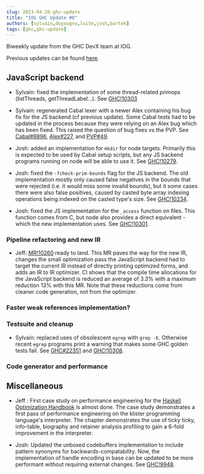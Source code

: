 ```yaml
---
slug: 2023-04-20-ghc-update
title: "IOG GHC Update #8"
authors: [sylvain,doyougnu,luite,josh,bartek]
tags: [ghc,ghc-update]
---
```


Biweekly update from the GHC DevX team at IOG.

Previous updates can be found [here](https://engineering.iog.io/tags/ghc-update).

## JavaScript backend

- Sylvain: fixed the implementation of some thread-related primops
(listThreads, getThreadLabel...).
See [GHC!10303](https://gitlab.haskell.org/ghc/ghc/-/merge_requests/10303)

- Sylvain: regenerated Cabal lexer with a newer Alex containing his bug fix
for the JS backend (cf previous update). Some Cabal tests had to be updated in the process because
they were relying on an Alex bug which has been fixed. This raised the question of
bug fixes vs the PVP. See [Cabal#8896](https://github.com/haskell/cabal/pull/8896),
[Alex#227](https://github.com/haskell/alex/issues/227),
and [PVP#49](https://github.com/haskell/pvp/issues/49).

- Josh: added an implementation for `mkdir` for node targets. Primarily this is
expected to be used by Cabal setup scripts, but any JS backend programs running on
node will be able to use it. See [GHC!10279](https://gitlab.haskell.org/ghc/ghc/-/merge_requests/10279).

- Josh: fixed the `-fcheck-prim-bounds` flag for the JS backend. The old implementation
mostly only caused false negatives in the bounds that were rejected (i.e. it would miss
some invalid bounds), but it some cases there were also false positives, caused by
casted byte array indexing operations being indexed on the casted type's size.
See [GHC!10234](https://gitlab.haskell.org/ghc/ghc/-/merge_requests/10234).

- Josh: fixed the JS implementation for the `_access` function on files. This
function comes from C, but node also provides a direct equivalent - which the new
implementation uses. See [GHC!10301](https://gitlab.haskell.org/ghc/ghc/-/merge_requests/10301).

### Pipeline refactoring and new IR

- Jeff: [MR!10260](https://gitlab.haskell.org/ghc/ghc/-/merge_requests/10260)
ready to land. This MR paves the way for the new IR, changes the small
optimization pass the JavaScript backend had to target the current IR instead of
directly printing optimized forms, and adds an IR to IR optimizer. CI shows that
the compile time allocations for the JavaScript backend is reduced an average of
3.3% with a maximum reduction 13% with this MR. Note that these reductions
come from cleaner code generation, not from the optimizer.

### Faster weak references implementation?

### Testsuite and cleanup

- Sylvain: replaced uses of obsolescent `egrep` with `grep -E`. Otherwise
recent `egrep` programs print a warning that makes some GHC golden tests fail.
See [GHC#22351](https://gitlab.haskell.org/ghc/ghc/-/issues/22351)
and [GHC!10308](https://gitlab.haskell.org/ghc/ghc/-/merge_requests/10308).

### Code generator and performance

## Miscellaneous

- Jeff : First case study on performance engineering for the [Haskell
Optimization Handbook](https://input-output-hk.github.io/hs-opt-handbook.github.io/) is almost done. The case study demonstrates a first pass
of performance engineering on the klister programming language's interpreter.
The chapter demonstrates the use of ticky ticky, info-table, biography and
retainer analysis profiling to gain a 6-fold improvement in the interpreter.

- Josh: Updated the unboxed codebuffers implementation to include pattern
synonyms for backwards-compatability. Now, the implementation of handle encoding
in base can be updated to be more performant without requiring external changes.
See [GHC!9948](https://gitlab.haskell.org/ghc/ghc/-/merge_requests/9948).
